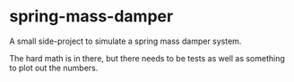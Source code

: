 spring-mass-damper
==================

A small side-project to simulate a spring mass damper system.

The hard math is in there, but there needs to be tests as well as something to plot out the numbers.
